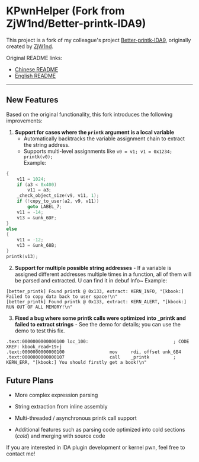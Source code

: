 # KPwnHelper (Fork from ZjW1nd/Better-printk-IDA9)

This project is a fork of my colleague's project [Better-printk-IDA9](https://github.com/ZjW1nd/Better-printk-IDA9), originally created by [ZjW1nd](https://github.com/ZjW1nd).

Original README links:
- [Chinese README](https://github.com/ZjW1nd/Better-printk-IDA9/blob/main/README.md)
- [English README](https://github.com/ZjW1nd/Better-printk-IDA9/blob/main/README.en.md)

---

## New Features

Based on the original functionality, this fork introduces the following improvements:

1. **Support for cases where the `printk` argument is a local variable**  
   - Automatically backtracks the variable assignment chain to extract the string address.
   - Supports multi-level assignments like `v0 = v1; v1 = 0x1234; printk(v0);`  
     Example:
```c
{
    v11 = 1024;
    if (a3 < 0x400)
        v11 = a3;
    _check_object_size(v9, v11, 1);
    if (!copy_to_user(a2, v9, v11))
        goto LABEL_7;
    v11 = -14;
    v13 = &unk_6DF;
}
else
{
    v11 = -12;
    v13 = &unk_68B;
}
printk(v13);
```

  2. **Support for multiple possible string addresses**
    - If a variable is assigned different addresses multiple times in a function, all of them will be parsed and extracted. U can find it in debuf Info~
     Example:
```
[better_printk] Found printk @ 0x133, extract: KERN_INFO, "[kbook:] Failed to copy data back to user space!\n"
[better_printk] Found printk @ 0x133, extract: KERN_ALERT, "[kbook:] RUN OUT OF ALL MEMORY!\n"
```

  3. **Fixed a bug where some printk calls were optimized into _printk and failed to extract strings**
    - See the demo for details; you can use the demo to test this fix.
```
.text:0000000000000100 loc_100:                                ; CODE XREF: kbook_read+19↑j
.text:0000000000000100                 mov     rdi, offset unk_6B4
.text:0000000000000107                 call    _printk         ; KERN_ERR, "[kbook:] You should firstly get a book!\n"
```
## Future Plans
 - More complex expression parsing

 - String extraction from inline assembly

 - Multi-threaded / asynchronous printk call support

 - Additional features such as parsing code optimized into cold sections (_cold_) and merging with source code

If you are interested in IDA plugin development or kernel pwn, feel free to contact me!

